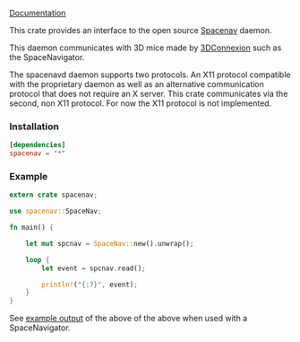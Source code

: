 [Documentation][2]

This crate provides an interface to the open source [Spacenav][0] daemon.

This daemon communicates with 3D mice made by [3DConnexion][1] such as the
SpaceNavigator.

The spacenavd daemon supports two protocols. An X11 protocol compatible with
the proprietary daemon as well as an alternative communication protocol that
does not require an X server. This crate communicates via the second, non X11
protocol. For now the X11 protocol is not implemented.

### Installation

```toml
[dependencies]
spacenav = "*"
```

### Example

```rust
extern crate spacenav;

use spacenav::SpaceNav;

fn main() {

    let mut spcnav = SpaceNav::new().unwrap();

    loop {
        let event = spcnav.read();

        println!("{:?}", event);
    }
}
```

See [example output][3] of the above of the above when used with a SpaceNavigator.

[0]: http://spacenav.sourceforge.net
[1]: http://www.3dconnexion.com
[2]: https://mfs.github.io/spacenav/spacenav/index.html
[3]: https://asciinema.org/a/80713
